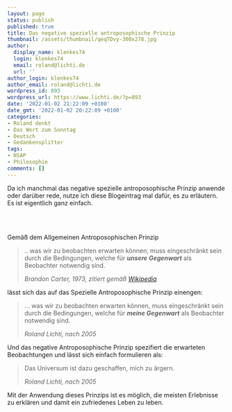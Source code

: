 ```yaml
---
layout: page
status: publish
published: true
title: Das negative spezielle antroposophische Prinzip
thumbnail: /assets/thumbnail/qeqTDvy-300x278.jpg
author:
  display_name: klenkes74
  login: klenkes74
  email: roland@lichti.de
  url: ''
author_login: klenkes74
author_email: roland@lichti.de
wordpress_id: 893
wordpress_url: https://www.lichti.de/?p=893
date: '2022-01-02 21:22:09 +0100'
date_gmt: '2022-01-02 20:22:09 +0100'
categories:
- Roland denkt
- Das Wort zum Sonntag
- Deutsch
- Gedankensplitter
tags:
- NSAP
- Philosophie
comments: []
---
```

<p><!-- wp:paragraph --></p>
<p>Da ich manchmal das negative spezielle antroposophische Prinzip anwende oder darüber rede, nutze ich diese Blogeintrag mal dafür, es zu erläutern. Es ist eigentlich ganz einfach. </p>
<p><!-- /wp:paragraph --></p>
<p><!-- wp:more --><br />
<!--more--><br />
<!-- /wp:more --></p>
<p><!-- wp:paragraph --></p>
<p>Gemäß dem Allgemeinen Antroposophischen Prinzip</p>
<p><!-- /wp:paragraph --></p>
<p><!-- wp:quote --></p>
<blockquote class="wp-block-quote"><p>.. was wir zu beobachten erwarten können, muss eingeschränkt sein durch die Bedingungen, welche für <em><strong>unsere Gegenwart</strong></em> als Beobachter notwendig sind.</p>
<p><cite>Brandon Carter, 1973, zitiert gemäß <a rel="noreferrer noopener" href="https://de.wikipedia.org/wiki/Anthropisches_Prinzip" target="_blank">Wikipedia</a></cite></p></blockquote>
<p><!-- /wp:quote --></p>
<p><!-- wp:paragraph --></p>
<p>lässt sich das auf das Spezielle Antroposophische Prinzip einengen:</p>
<p><!-- /wp:paragraph --></p>
<p><!-- wp:quote --></p>
<blockquote class="wp-block-quote"><p>... was wir zu beobachten erwarten können, muss eingeschränkt sein durch die Bedingungen, welche für <strong><em>meine Gegenwart</em></strong> als Beobachter notwendig sind.</p>
<p><cite>Roland Lichti, nach 2005</cite></p></blockquote>
<p><!-- /wp:quote --></p>
<p><!-- wp:paragraph --></p>
<p>Und das negative Antroposophische Prinzip spezifiert die erwarteten Beobachtungen und lässt sich einfach formulieren als:</p>
<p><!-- /wp:paragraph --></p>
<p><!-- wp:quote --></p>
<blockquote class="wp-block-quote"><p>Das Universum ist dazu geschaffen, mich zu ärgern.</p>
<p><cite>Roland Lichti, nach 2005</cite></p></blockquote>
<p><!-- /wp:quote --></p>
<p><!-- wp:paragraph --></p>
<p>Mit der Anwendung dieses Prinzips ist es möglich, die meisten Erlebnisse zu erklären und damit ein zufriedenes Leben zu leben.</p>
<p><!-- /wp:paragraph --></p>
